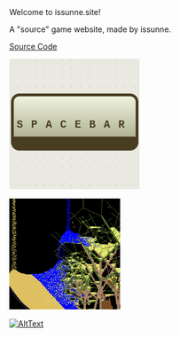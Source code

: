 <!DOCTYPE html>
 <html>
  



 <body>
 Welcome to issunne.site!
<p>A "source" game website, made by issunne.</p>
 <a href="https://github.com/issunnne/issunne.git">Source Code</a> 

 
[![SpacebarClicker](spacebarclicker.png)](spacebarclicker.html)
 
 [![SandGame](sandgame.png)](sandgame.html)
 
[![AltText](ImageLink)](redirectlink)
  
 </body>
 </html>
